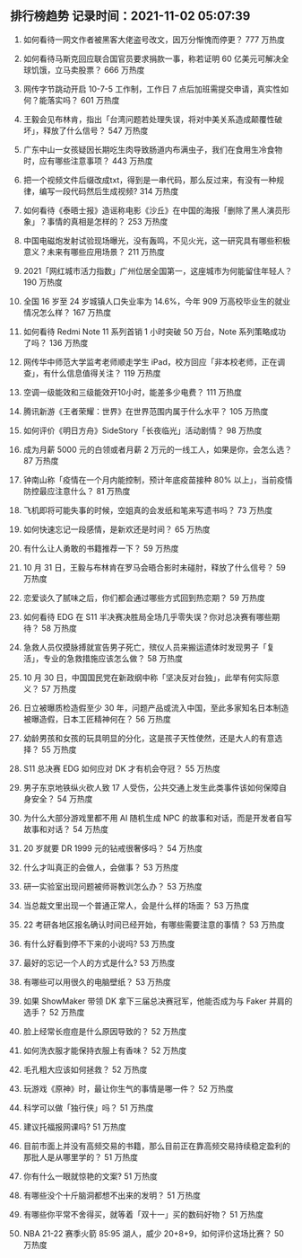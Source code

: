 
## 排行榜趋势 记录时间：2021-11-02 05:07:39
  
  1. 如何看待一网文作者被黑客大佬盗号改文，因万分惭愧而停更？ 777 万热度
    
  2. 如何看待马斯克回应联合国官员要求捐款一事，称若证明 60 亿美元可解决全球饥饿，立马卖股票？ 666 万热度
    
  3. 网传字节跳动开启 10-7-5 工作制，工作日 7 点后加班需提交申请，真实性如何？能落实吗？ 601 万热度
    
  4. 王毅会见布林肯，指出「台湾问题若处理失误，将对中美关系造成颠覆性破坏」，释放了什么信号？ 547 万热度
    
  5. 广东中山一女孩疑因长期吃生肉导致肠道内布满虫子，我们在食用生冷食物时，应有哪些注意事项？ 443 万热度
    
  6. 把一个视频文件后缀改成txt，得到是一串代码，那么反过来，有没有一种规律，编写一段代码然后生成视频? 314 万热度
    
  7. 如何看待《泰晤士报》造谣称电影《沙丘》在中国的海报「删除了黑人演员形象」？事情的真相是怎样的？ 253 万热度
    
  8. 中国电磁炮发射试验现场曝光，没有轰鸣，不见火光，这一研究具有哪些积极意义？未来有哪些应用场景？ 211 万热度
    
  9. 2021「网红城市活力指数」广州位居全国第一，这座城市为何能留住年轻人？ 190 万热度
    
  10. 全国 16 岁至 24 岁城镇人口失业率为 14.6%，今年 909 万高校毕业生的就业情况怎么样？ 167 万热度
    
  11. 如何看待 Redmi Note 11 系列首销 1 小时突破 50 万台，Note 系列策略成功了吗？ 136 万热度
    
  12. 网传华中师范大学监考老师顺走学生 iPad，校方回应「非本校老师，正在调查」，有什么信息值得关注？ 119 万热度
    
  13. 空调一级能效和三级能效开10小时，能差多少电费？ 111 万热度
    
  14. 腾讯新游《王者荣耀：世界》在世界范围内属于什么水平？ 105 万热度
    
  15. 如何评价《明日方舟》SideStory「长夜临光」活动剧情？ 98 万热度
    
  16. 成为月薪 5000 元的白领或者月薪 2 万元的一线工人，如果是你，会怎么选？ 87 万热度
    
  17. 钟南山称「疫情在一个月内能控制，预计年底疫苗接种 80% 以上」，当前疫情防控最应注意什么？ 81 万热度
    
  18. 飞机即将可能失事的时候，空姐真的会发纸和笔来写遗书吗？ 73 万热度
    
  19. 如何快速忘记一段感情，是新欢还是时间？ 65 万热度
    
  20. 有什么让人勇敢的书籍推荐一下？ 59 万热度
    
  21. 10 月 31 日，王毅与布林肯在罗马会晤合影时未碰肘，释放了什么信号？ 59 万热度
    
  22. 恋爱谈久了腻味之后，你们都会通过哪些方式回到热恋期？ 59 万热度
    
  23. 如何看待 EDG 在 S11 半决赛决胜局全场几乎零失误？你对总决赛有哪些期待？ 58 万热度
    
  24. 急救人员仅摸脉搏就宣告男子死亡，殡仪人员来搬运遗体时发现男子「复活」，专业的急救措施应该怎么做？ 58 万热度
    
  25. 10 月 30 日，中国国民党在新政纲中称「坚决反对台独」，此举有何实际意义？ 57 万热度
    
  26. 日立被曝质检造假至少 30 年，问题产品或流入中国，至此多家知名日本制造被曝造假，日本工匠精神何在？ 56 万热度
    
  27. 幼龄男孩和女孩的玩具明显的分化，这是孩子天性使然，还是大人的有意选择？ 55 万热度
    
  28. S11 总决赛 EDG 如何应对 DK 才有机会夺冠？ 55 万热度
    
  29. 男子东京地铁纵火砍人致 17 人受伤，公共交通上发生此类事件该如何保障自身安全？ 54 万热度
    
  30. 为什么大部分游戏里都不用 AI 随机生成 NPC 的故事和对话，而是开发者自写故事和对话？ 54 万热度
    
  31. 20 岁就要 DR 1999 元的钻戒很奢侈吗？ 54 万热度
    
  32. 什么才叫真正的会做人，会做事？ 53 万热度
    
  33. 研一实验室出现问题被师哥教训怎么办？ 53 万热度
    
  34. 当总裁文里出现一个普通正常人，会是什么样的场面？ 53 万热度
    
  35. 22 考研各地区报名确认时间已经开始，有哪些需要注意的事情？ 53 万热度
    
  36. 有什么好看到停不下来的小说吗? 53 万热度
    
  37. 最好的忘记一个人的方式是什么? 53 万热度
    
  38. 有哪些可以用很久的电脑壁纸？ 53 万热度
    
  39. 如果 ShowMaker 带领 DK 拿下三届总决赛冠军，他能否成为与 Faker 并肩的选手？ 52 万热度
    
  40. 脸上经常长痘痘是什么原因导致的？ 52 万热度
    
  41. 如何洗衣服才能保持衣服上有香味？ 52 万热度
    
  42. 毛孔粗大应该如何拯救？ 52 万热度
    
  43. 玩游戏《原神》时，最让你生气的事情是哪一件？ 52 万热度
    
  44. 科学可以做「独行侠」吗？ 51 万热度
    
  45. 建议托福报网课吗? 51 万热度
    
  46. 目前市面上并没有高频交易的书籍，那么目前正在靠高频交易持续稳定盈利的那批人是从哪里学的？ 51 万热度
    
  47. 你有什么一眼就惊艳的文案? 51 万热度
    
  48. 有哪些没个十斤脑洞都想不出来的发明？ 51 万热度
    
  49. 有哪些你平常不舍得买，就等着「双十一」买的数码好物？ 51 万热度
    
  50. NBA 21-22 赛季火箭 85:95 湖人，威少 20+8+9，如何评价这场比赛？ 50 万热度
    